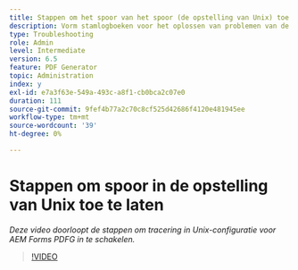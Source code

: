 ```yaml
---
title: Stappen om het spoor van het spoor (de opstelling van Unix) toe te laten
description: Vorm stamlogboeken voor het oplossen van problemen van de PDF Generator
type: Troubleshooting
role: Admin
level: Intermediate
version: 6.5
feature: PDF Generator
topic: Administration
index: y
exl-id: e7a3f63e-549a-493c-a8f1-cb0bca2c07e0
duration: 111
source-git-commit: 9fef4b77a2c70c8cf525d42686f4120e481945ee
workflow-type: tm+mt
source-wordcount: '39'
ht-degree: 0%

---
```


# Stappen om spoor in de opstelling van Unix toe te laten

*Deze video doorloopt de stappen om tracering in Unix-configuratie voor AEM Forms PDFG in te schakelen.*

>[!VIDEO](https://video.tv.adobe.com/v/335525?quality=12&learn=on)
